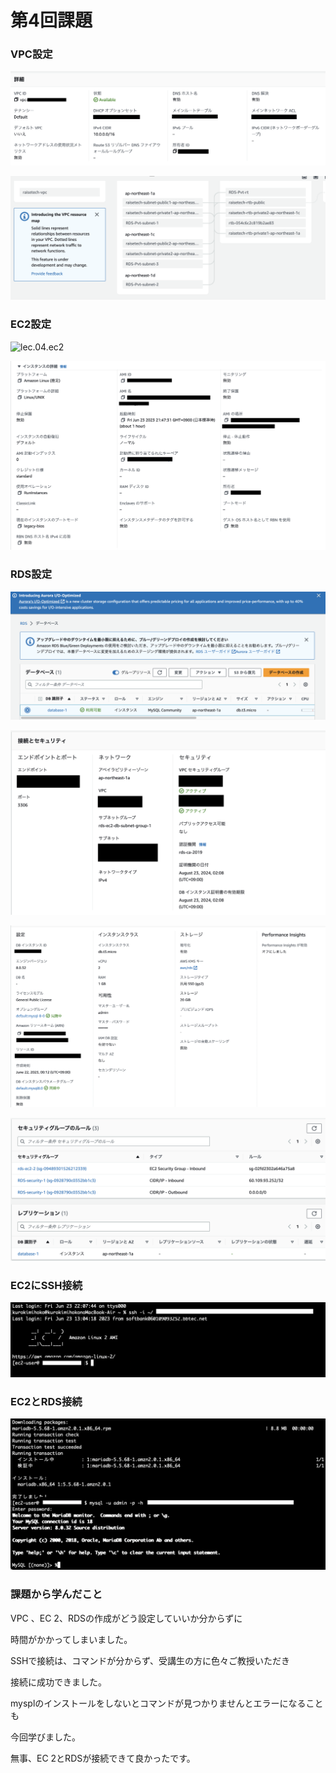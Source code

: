 # 第4回課題

### VPC設定

![lec04.vpc](image2/lec04.vpc.png)

![lec04.vpc2](image2/lec04.vpc2.png)

### EC2設定

![lec.04.ec2](image2/lec.04.ec2.png)

![lec04.ec22](image2/lec04.ec22.png)

### RDS設定

![lec04.rds](image2/lec04.rds.png)

![lec04.rds2](image2/lec04.rds2.png)

![lec.04.rds3](image2/lec.04.rds3.png)

![lec.04.rds4](image2/lec.04.rds4.png)

### EC2にSSH接続

![ec2.ssh](image2/ec2.ssh.png)

### EC2とRDS接続

![EC２.RDS](image2/EC2.RDS.png)

### 課題から学んだこと

VPC 、EC 2、RDSの作成がどう設定していいか分からずに

時間がかかってしまいました。

SSHで接続は、コマンドが分からず、受講生の方に色々ご教授いただき

接続に成功できました。

mysplのインストールをしないとコマンドが見つかりませんとエラーになることも

今回学びました。

無事、EC 2とRDSが接続できて良かったです。